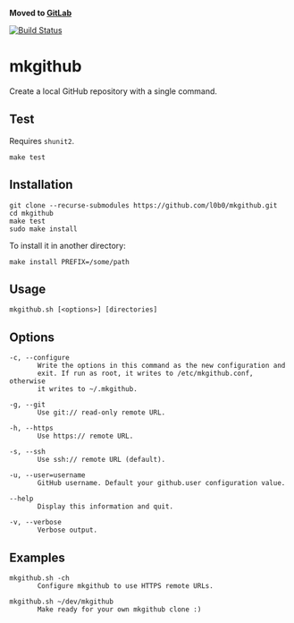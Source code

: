 **Moved to [GitLab](https://gitlab.com/victor-engmark/mkrepo)**

[![Build Status](https://travis-ci.org/l0b0/mkgithub.svg?branch=master)](https://travis-ci.org/l0b0/mkgithub)

mkgithub
========

Create a local GitHub repository with a single command.

Test
----

Requires `shunit2`.

    make test

Installation
------------

    git clone --recurse-submodules https://github.com/l0b0/mkgithub.git
    cd mkgithub
    make test
    sudo make install

To install it in another directory:

    make install PREFIX=/some/path

Usage
-----

    mkgithub.sh [<options>] [directories]

Options
-------

    -c, --configure
           Write the options in this command as the new configuration and
           exit. If run as root, it writes to /etc/mkgithub.conf, otherwise
           it writes to ~/.mkgithub.

    -g, --git
           Use git:// read-only remote URL.

    -h, --https
           Use https:// remote URL.

    -s, --ssh
           Use ssh:// remote URL (default).

    -u, --user=username
           GitHub username. Default your github.user configuration value.

    --help
           Display this information and quit.

    -v, --verbose
           Verbose output.

Examples
--------

    mkgithub.sh -ch
           Configure mkgithub to use HTTPS remote URLs.

    mkgithub.sh ~/dev/mkgithub
           Make ready for your own mkgithub clone :)
